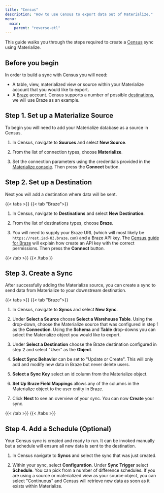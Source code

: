 ```yaml
---
title: "Census"
description: "How to use Census to export data out of Materialize."
menu:
  main:
    parent: "reverse-etl"
---
```


This guide walks you through the steps required to create a [Census](https://www.getcensus.com/) sync using Materialize.

## Before you begin

In order to build a sync with Census you will need:

* A table, view, materialized view or source within your Materialize account that you would like to export.
* A [Braze](https://www.braze.com/) account. Census supports a number of possible [destinations](https://www.getcensus.com/integrations), we will use Braze as an example.

## Step 1. Set up a Materialize Source

To begin you will need to add your Materialize database as a source in Census.

1. In Census, navigate to **Sources** and select **New Source**.

1. From the list of connection types, choose **Materialize**.

1. Set the connection parameters using the credentials provided in the [Materialize console](https://console.materialize.com/).
   Then press the **Connect** button.

## Step 2. Set up a Destination

Next you will add a destination where data will be sent.

{{< tabs >}}
{{< tab "Braze">}}

1. In Census, navigate to **Destinations** and select **New Destination**.

1. From the list of destinations types, choose **Braze**.

1. You will need to supply your Braze URL (which will most likely be `https://rest.iad-03.braze.com`) and a Braze API key.
   The [Census guide for Braze](https://docs.getcensus.com/destinations/braze) will explain how create an API key with the
   correct permissions. Then press the **Connect** button.

{{< /tab >}}
{{< /tabs }}

## Step 3. Create a Sync

After successfully adding the Materialize source, you can create a sync to send data from Materialize to your downstream destination.

{{< tabs >}}
{{< tab "Braze">}}

1. In Census, navigate to **Syncs** and select **New Sync**.

1. Under **Select a Source** choose **Select a Warehouse Table**. Using the drop-down, choose the Materialize source that was
   configured in step 1 as the **Connection**. Using the **Schema** and **Table** drop-downs you can select the
   Materialize object you would like to export.

1. Under **Select a Destination** choose the Braze destination configured in step 2 and select "User" as the **Object**.

1. **Select Sync Behavior** can be set to "Update or Create". This will only add and modify new data in Braze but never delete users.

1. **Select a Sync Key** select an id column from the Materialize object.

1. **Set Up Braze Field Mappings** allows any of the columns in the Materialize object to the user entity in Braze.

1. Click **Next** to see an overview of your sync. You can now **Create** your sync.

{{< /tab >}}
{{< /tabs >}}

## Step 4. Add a Schedule (Optional)

Your Census sync is created and ready to run. It can be invoked manually but a schedule will ensure all new data
is sent to the destination.

1. In Census navigate to **Syncs** and select the sync that was just created.

1. Within your sync, select **Configuration**. Under **Sync Trigger** select **Schedule**. You can pick from a number of
   difference schedules. If you are using a source or materialized view as your source object, you can select "Continuous"
   and Census will retrieve new data as soon as it exists within Materialize.

